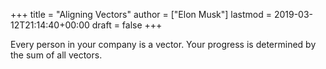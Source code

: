 +++
title = "Aligning Vectors"
author = ["Elon Musk"]
lastmod = 2019-03-12T21:14:40+00:00
draft = false
+++

Every person in your company is a vector. Your progress is determined by the
sum of all vectors.
